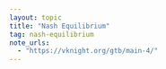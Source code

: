 ```yaml
---
layout: topic
title: "Nash Equilibrium"
tag: nash-equilibrium
note_urls:
  - "https://vknight.org/gtb/main-4/"
---
```

